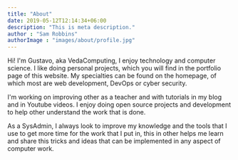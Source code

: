 ```yaml
---
title: "About"
date: 2019-05-12T12:14:34+06:00
description: "This is meta description."
author : "Sam Robbins"
authorImage : "images/about/profile.jpg"
---
```


Hi! I'm Gustavo, aka VedaComputing, I enjoy technology and computer science. 
I like doing personal projects, which you will find in the portfolio page of this website. 
My specialties can be found on the homepage, of which most are web development, DevOps or cyber security.

I'm working on improving other as a teacher and with tutorials in my blog and in Youtube videos. I enjoy doing open source projects and development to help other understand the work that is done.

As a SysAdmin, I always look to improve my knowledge and the tools that I use to get more time for the work that I put in, this in other helps me learn and share this tricks and ideas that can be implemented in any aspect of computer work.
